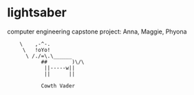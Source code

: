 # lightsaber
computer engineering capstone project: Anna, Maggie, Phyona

        \    ,-^-.
         \   !oYo!
          \ /./=\.\______
               ##        )\/\
                ||-----w||
                ||      ||

               Cowth Vader
